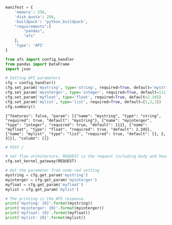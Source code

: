 

```python
manifest = {
    'memory': 256,
    'disk_quota': 256,
    'buildpack': 'python_buildpack',
    "requirements":[
        "pandas",
        "afs"
    ],
    'type': 'API'
}
```


```python
from afs import config_handler
from pandas import DataFrame
import json

# Setting API parameters
cfg = config_handler()
cfg.set_param('mystring', type='string', required=True, default='mystring')
cfg.set_param('myinterger', type='integer', required=True, default=111)
cfg.set_param('myfloat', type='float', required=True, default=2.345)
cfg.set_param('mylist', type='list', required=True, default=[1,2,3])
cfg.summary()
```

    {"features": false, "param": [{"name": "mystring", "type": "string", "required": true, "default": "mystring"}, {"name": "myinterger", "type": "integer", "required": true, "default": 111}, {"name": "myfloat", "type": "float", "required": true, "default": 2.345}, {"name": "mylist", "type": "list", "required": true, "default": [1, 2, 3]}], "column": []}



```python
# POST /

# Set flow architecture, REQUEST is the request including body and headers from client
cfg.set_kernel_gateway(REQUEST)

# Get the parameter from node-red setting
mystring = cfg.get_param('mystring')
myinterger = cfg.get_param('myinterger')
myfloat = cfg.get_param('myfloat')
mylist = cfg.get_param('mylist')

# The printing is the API response.
print('mysting: {0}'.format(mystring))
print('myinterger: {0}'.format(myinterger))
print('myfloat: {0}'.format(myfloat))
print('mylist: {0}'.format(mylist))

```
